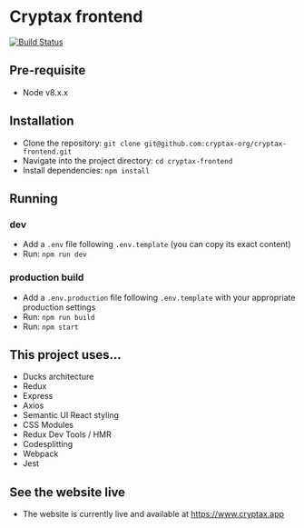 # Cryptax frontend

[![Build Status](https://travis-ci.org/cryptax-org/cryptax-frontend.svg?branch=master)](https://travis-ci.org/cryptax-org/cryptax-frontend)

## Pre-requisite

- Node v8.x.x

## Installation
- Clone the repository: `git clone git@github.com:cryptax-org/cryptax-frontend.git`
- Navigate into the project directory: `cd cryptax-frontend`
- Install dependencies: `npm install`

## Running

### dev

- Add a `.env` file following `.env.template` (you can copy its exact content)
- Run: `npm run dev`

### production build

- Add a `.env.production` file following `.env.template` with your appropriate production settings
- Run: `npm run build`
- Run: `npm start`

## This project uses...

- Ducks architecture
- Redux
- Express
- Axios
- Semantic UI React styling
- CSS Modules
- Redux Dev Tools / HMR
- Codesplitting
- Webpack
- Jest

## See the website live

- The website is currently live and available at https://www.cryptax.app
